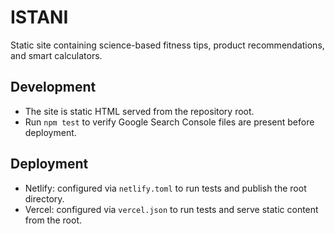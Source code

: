 # ISTANI

Static site containing science-based fitness tips, product recommendations, and smart calculators.

## Development

- The site is static HTML served from the repository root.
- Run `npm test` to verify Google Search Console files are present before deployment.

## Deployment

- Netlify: configured via `netlify.toml` to run tests and publish the root directory.
- Vercel: configured via `vercel.json` to run tests and serve static content from the root.
